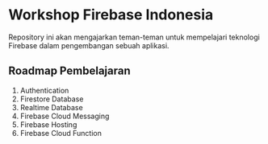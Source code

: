 # Workshop Firebase Indonesia

Repository ini akan mengajarkan teman-teman untuk mempelajari teknologi Firebase dalam pengembangan sebuah aplikasi.

## Roadmap Pembelajaran
1. Authentication
2. Firestore Database
3. Realtime Database
4. Firebase Cloud Messaging
5. Firebase Hosting
6. Firebase Cloud Function